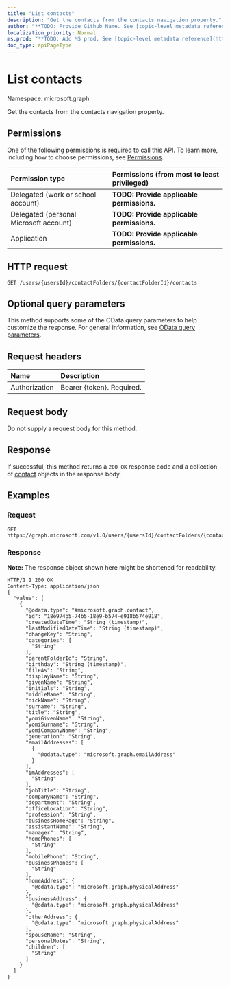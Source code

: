 ```yaml
---
title: "List contacts"
description: "Get the contacts from the contacts navigation property."
author: "**TODO: Provide Github Name. See [topic-level metadata reference](https://msgo.azurewebsites.net/add/document/guidelines/metadata.html#topic-level-metadata)**"
localization_priority: Normal
ms.prod: "**TODO: Add MS prod. See [topic-level metadata reference](https://msgo.azurewebsites.net/add/document/guidelines/metadata.html#topic-level-metadata)**"
doc_type: apiPageType
---
```


# List contacts

Namespace: microsoft.graph

Get the contacts from the contacts navigation property.

## Permissions
One of the following permissions is required to call this API. To learn more, including how to choose permissions, see [Permissions](/concepts/permissions-reference.md).

|Permission type|Permissions (from most to least privileged)|
|:---|:---|
|Delegated (work or school account)|**TODO: Provide applicable permissions.**|
|Delegated (personal Microsoft account)|**TODO: Provide applicable permissions.**|
|Application|**TODO: Provide applicable permissions.**|

## HTTP request

<!-- {
  "blockType": "ignored"
}
-->
``` http
GET /users/{usersId}/contactFolders/{contactFolderId}/contacts
```

## Optional query parameters
This method supports some of the OData query parameters to help customize the response. For general information, see [OData query parameters](/graph/query-parameters).

## Request headers
|Name|Description|
|:---|:---|
|Authorization|Bearer {token}. Required.|

## Request body
Do not supply a request body for this method.

## Response

If successful, this method returns a `200 OK` response code and a collection of [contact](../resources/contact.md) objects in the response body.

## Examples

### Request
<!-- {
  "blockType": "request",
  "name": "get_contact"
}
-->
``` http
GET https://graph.microsoft.com/v1.0/users/{usersId}/contactFolders/{contactFolderId}/contacts
```


### Response
**Note:** The response object shown here might be shortened for readability.
<!-- {
  "blockType": "response",
  "truncated": true,
  "@odata.type": "collection(microsoft.graph.contact)"
}
-->
``` http
HTTP/1.1 200 OK
Content-Type: application/json
{
  "value": [
    {
      "@odata.type": "#microsoft.graph.contact",
      "id": "18e974b5-74b5-18e9-b574-e918b574e918",
      "createdDateTime": "String (timestamp)",
      "lastModifiedDateTime": "String (timestamp)",
      "changeKey": "String",
      "categories": [
        "String"
      ],
      "parentFolderId": "String",
      "birthday": "String (timestamp)",
      "fileAs": "String",
      "displayName": "String",
      "givenName": "String",
      "initials": "String",
      "middleName": "String",
      "nickName": "String",
      "surname": "String",
      "title": "String",
      "yomiGivenName": "String",
      "yomiSurname": "String",
      "yomiCompanyName": "String",
      "generation": "String",
      "emailAddresses": [
        {
          "@odata.type": "microsoft.graph.emailAddress"
        }
      ],
      "imAddresses": [
        "String"
      ],
      "jobTitle": "String",
      "companyName": "String",
      "department": "String",
      "officeLocation": "String",
      "profession": "String",
      "businessHomePage": "String",
      "assistantName": "String",
      "manager": "String",
      "homePhones": [
        "String"
      ],
      "mobilePhone": "String",
      "businessPhones": [
        "String"
      ],
      "homeAddress": {
        "@odata.type": "microsoft.graph.physicalAddress"
      },
      "businessAddress": {
        "@odata.type": "microsoft.graph.physicalAddress"
      },
      "otherAddress": {
        "@odata.type": "microsoft.graph.physicalAddress"
      },
      "spouseName": "String",
      "personalNotes": "String",
      "children": [
        "String"
      ]
    }
  ]
}
```

